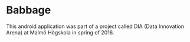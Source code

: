 # Babbage

This android application was part of a project called DIA (Data Innovation Arena) at Malmö Högskola in spring of 2016.
